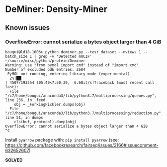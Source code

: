 # DeMiner: Density-Miner

## Known issues

### OverflowError: cannot serialize a bytes object larger than 4 GiB

```
bougui@ld18-1006> python deminer.py --test_dataset --nviews 1 --batch_size 1 | grep -v 'Detected mmCIF'  ~/source/misc/python/protein/Deminer
Warning: use "from pymol import cmd" instead of "import cmd"
Number of excluded pdb entries: 2604
 PyMOL not running, entering library mode (experimental)
  2%|██▎                                                                                              | 4507/193254 [05:40<7:50:39,  6.68it/s]Traceback (most recent call last):
  File "/c7/home/bougui/anaconda3/lib/python3.7/multiprocessing/queues.py", line 236, in _feed
    obj = _ForkingPickler.dumps(obj)
  File "/c7/home/bougui/anaconda3/lib/python3.7/multiprocessing/reduction.py", line 51, in dumps
    cls(buf, protocol).dump(obj)
OverflowError: cannot serialize a bytes object larger than 4 GiB
^C
```

Install `pyarrow` package with: `pip install pyarrow` (see: https://github.com/facebookresearch/fairseq/issues/2166#issuecomment-632652607)

**SOLVED**


